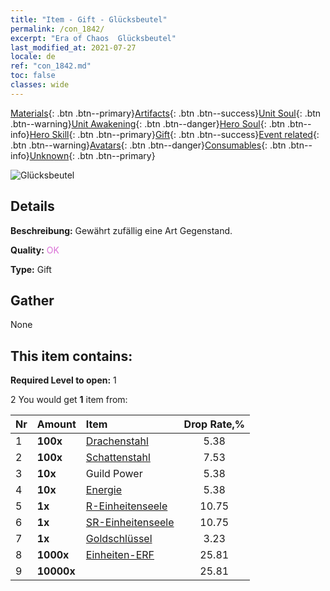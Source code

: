 ```yaml
---
title: "Item - Gift - Glücksbeutel"
permalink: /con_1842/
excerpt: "Era of Chaos  Glücksbeutel"
last_modified_at: 2021-07-27
locale: de
ref: "con_1842.md"
toc: false
classes: wide
---
```

 [Materials](/ItemsDE/){: .btn .btn--primary}[Artifacts](/ItemsDE/Artifacts/){: .btn .btn--success}[Unit Soul](/ItemsDE/UnitSoul/){: .btn .btn--warning}[Unit Awakening](/ItemsDE/UnitAwakening/){: .btn .btn--danger}[Hero Soul](/ItemsDE/HeroSoul/){: .btn .btn--info}[Hero Skill](/ItemsDE/HeroSkill/){: .btn .btn--primary}[Gift](/ItemsDE/Gift/){: .btn .btn--success}[Event related](/ItemsDE/Events/){: .btn .btn--warning}[Avatars](/ItemsDE/Avatars/){: .btn .btn--danger}[Consumables](/ItemsDE/Consumables/){: .btn .btn--info}[Unknown](/ItemsDE/Unknown/){: .btn .btn--primary}

 ![Glücksbeutel](/images/t/i_907314.png)

## Details
 **Beschreibung:** Gewährt zufällig eine Art Gegenstand.

 **Quality:** <span style="color: #DA70D6">OK</span>

 **Type:** Gift

## Gather

  None

## This item contains:

 **Required Level to open:** 1

 2 You would get **1** item  from:

  | Nr | Amount |     Item    | Drop Rate,% |
  |:---|:-------|:------------|:---------:|
  | 1 |  **100x** | [Drachenstahl](/ItemsDE/con_880/) | 5.38 | 
  | 2 |  **100x** | [Schattenstahl](/ItemsDE/con_881/) | 7.53 | 
  | 3 |  **10x** | Guild Power | 5.38 | 
  | 4 |  **10x** | [Energie](/ItemsDE/con_900/) | 5.38 | 
  | 5 |  **1x** | [R-Einheitenseele](/ItemsDE/con_533/) | 10.75 | 
  | 6 |  **1x** | [SR-Einheitenseele](/ItemsDE/con_534/) | 10.75 | 
  | 7 |  **1x** | [Goldschlüssel](/ItemsDE/con_783/) | 3.23 | 
  | 8 |  **1000x** | [Einheiten-ERF](/ItemsDE/con_902/) | 25.81 | 
  | 9 |  **10000x** | <i class="fas fa-coins"/> | 25.81 | 
